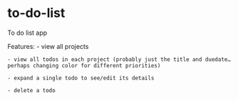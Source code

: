 # to-do-list

To do list app

Features:
    - view all projects

    - view all todos in each project (probably just the title and duedate… perhaps changing color for different priorities)

    - expand a single todo to see/edit its details

    - delete a todo

